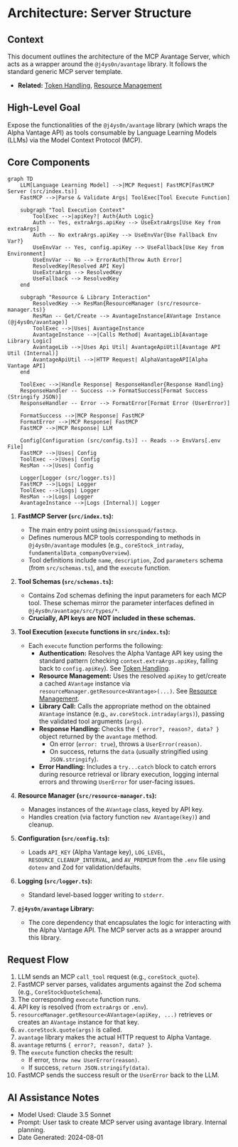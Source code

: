 # Architecture: Server Structure

## Context

This document outlines the architecture of the MCP Avantage Server, which acts as a wrapper around the `@j4ys0n/avantage` library. It follows the standard generic MCP server template.

-   **Related:** [Token Handling](token_handling.md), [Resource Management](resource_management.md)

## High-Level Goal

Expose the functionalities of the `@j4ys0n/avantage` library (which wraps the Alpha Vantage API) as tools consumable by Language Learning Models (LLMs) via the Model Context Protocol (MCP).

## Core Components

```mermaid
graph TD
    LLM[Language Learning Model] -->|MCP Request| FastMCP[FastMCP Server (src/index.ts)]
    FastMCP -->|Parse & Validate Args| ToolExec[Tool Execute Function]

    subgraph "Tool Execution Context"
        ToolExec -->|apiKey?| Auth{Auth Logic}
        Auth -- Yes, extraArgs.apiKey --> UseExtraArgs[Use Key from extraArgs]
        Auth -- No extraArgs.apiKey --> UseEnvVar{Use Fallback Env Var?}
        UseEnvVar -- Yes, config.apiKey --> UseFallback[Use Key from Environment]
        UseEnvVar -- No --> ErrorAuth[Throw Auth Error]
        ResolvedKey[Resolved API Key]
        UseExtraArgs --> ResolvedKey
        UseFallback --> ResolvedKey
    end

    subgraph "Resource & Library Interaction"
        ResolvedKey --> ResMan{ResourceManager (src/resource-manager.ts)}
        ResMan -- Get/Create --> AvantageInstance[AVantage Instance (@j4ys0n/avantage)]
        ToolExec -->|Uses| AvantageInstance
        AvantageInstance -->|Calls Method| AvantageLib[Avantage Library Logic]
        AvantageLib -->|Uses Api Util| AvantageApiUtil[Avantage API Util (Internal)]
        AvantageApiUtil -->|HTTP Request| AlphaVantageAPI[Alpha Vantage API]
    end

    ToolExec -->|Handle Response| ResponseHandler{Response Handling}
    ResponseHandler -- Success --> FormatSuccess[Format Success (Stringify JSON)]
    ResponseHandler -- Error --> FormatError[Format Error (UserError)]

    FormatSuccess -->|MCP Response| FastMCP
    FormatError -->|MCP Response| FastMCP
    FastMCP -->|MCP Response| LLM

    Config[Configuration (src/config.ts)] -- Reads --> EnvVars[.env File]
    FastMCP -->|Uses| Config
    ToolExec -->|Uses| Config
    ResMan -->|Uses| Config

    Logger[Logger (src/logger.ts)]
    FastMCP -->|Logs| Logger
    ToolExec -->|Logs| Logger
    ResMan -->|Logs| Logger
    AvantageInstance -->|Logs (Internal)| Logger
```

1.  **FastMCP Server (`src/index.ts`):**
    *   The main entry point using `@missionsquad/fastmcp`.
    *   Defines numerous MCP tools corresponding to methods in `@j4ys0n/avantage` modules (e.g., `coreStock_intraday`, `fundamentalData_companyOverview`).
    *   Tool definitions include `name`, `description`, Zod `parameters` schema (from `src/schemas.ts`), and the `execute` function.

2.  **Tool Schemas (`src/schemas.ts`):**
    *   Contains Zod schemas defining the input parameters for each MCP tool. These schemas mirror the parameter interfaces defined in `@j4ys0n/avantage/src/types/*`.
    *   **Crucially, API keys are NOT included in these schemas.**

3.  **Tool Execution (`execute` functions in `src/index.ts`):**
    *   Each `execute` function performs the following:
        *   **Authentication:** Resolves the Alpha Vantage API key using the standard pattern (checking `context.extraArgs.apiKey`, falling back to `config.apiKey`). See [Token Handling](token_handling.md).
        *   **Resource Management:** Uses the resolved `apiKey` to get/create a cached `AVantage` instance via `resourceManager.getResource<AVantage>(...)`. See [Resource Management](resource_management.md).
        *   **Library Call:** Calls the appropriate method on the obtained `AVantage` instance (e.g., `av.coreStock.intraday(args)`), passing the validated tool arguments (`args`).
        *   **Response Handling:** Checks the `{ error?, reason?, data? }` object returned by the `avantage` method.
            *   On error (`error: true`), throws a `UserError(reason)`.
            *   On success, returns the `data` (usually stringified using `JSON.stringify`).
        *   **Error Handling:** Includes a `try...catch` block to catch errors during resource retrieval or library execution, logging internal errors and throwing `UserError` for user-facing issues.

4.  **Resource Manager (`src/resource-manager.ts`):**
    *   Manages instances of the `AVantage` class, keyed by API key.
    *   Handles creation (via factory function `new AVantage(key)`) and cleanup.

5.  **Configuration (`src/config.ts`):**
    *   Loads `API_KEY` (Alpha Vantage key), `LOG_LEVEL`, `RESOURCE_CLEANUP_INTERVAL`, and `AV_PREMIUM` from the `.env` file using `dotenv` and Zod for validation/defaults.

6.  **Logging (`src/logger.ts`):**
    *   Standard level-based logger writing to `stderr`.

7.  **`@j4ys0n/avantage` Library:**
    *   The core dependency that encapsulates the logic for interacting with the Alpha Vantage API. The MCP server acts as a wrapper around this library.

## Request Flow

1.  LLM sends an MCP `call_tool` request (e.g., `coreStock_quote`).
2.  FastMCP server parses, validates arguments against the Zod schema (e.g., `CoreStockQuoteSchema`).
3.  The corresponding `execute` function runs.
4.  API key is resolved (from `extraArgs` or `.env`).
5.  `resourceManager.getResource<AVantage>(apiKey, ...)` retrieves or creates an `AVantage` instance for that key.
6.  `av.coreStock.quote(args)` is called.
7.  `avantage` library makes the actual HTTP request to Alpha Vantage.
8.  `avantage` returns `{ error?, reason?, data? }`.
9.  The `execute` function checks the result:
    *   If error, `throw new UserError(reason)`.
    *   If success, `return JSON.stringify(data)`.
10. FastMCP sends the success result or the `UserError` back to the LLM.

## AI Assistance Notes

-   Model Used: Claude 3.5 Sonnet
-   Prompt: User task to create MCP server using avantage library. Internal planning.
-   Date Generated: 2024-08-01
